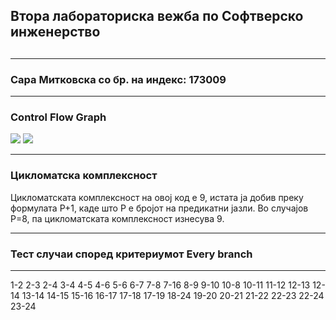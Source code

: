 <h2>Втора лабораториска вежба по Софтверско инженерство<h2>
<hr>
<h3> Сара Митковска со бр. на индекс: 173009</h3>
<hr>
    <h3>Control Flow Graph </h3>
<img src="https://github.com/smitkovska/SI_2023_lab2_173009/assets/56816739/6a3c493c-35b4-4d95-9fed-6beb0456679f"/>
<img src="https://github.com/smitkovska/SI_2023_lab2_173009/assets/56816739/4dd0a399-dfd0-4347-bef6-03f2b06b68c6"/>


<hr>
<h3>Цикломатска комплексност</h3>
    <p>Цикломатската комплексност на овој код е 9, истата ја добив преку формулата P+1, каде што P е бројот на предикатни јазли. Во случајoв P=8, па цикломатската комплексност изнесува 9.</p>   
<hr>
    <h3>Тест случаи според критериумот Every branch</h3>
<hr>
   <p>1-2
      2-3
      2-4
      3-4
      4-5
      4-6
      5-6
      6-7
      7-8
      7-16
      8-9
      9-10
      10-8
      10-11
      11-12
      12-13
      12-14
      13-14
      14-15
      15-16
      16-17
      17-18
      17-19
      18-24
      19-20
      20-21
      21-22
      22-23
      22-24
      23-24
    </p>
       
   

